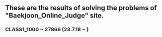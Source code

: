 ## These are the results of solving the problems of "Baekjoon_Online_Judge" site. 
### CLASS1_1000 ~ 27866 (23.7.18 ~ )